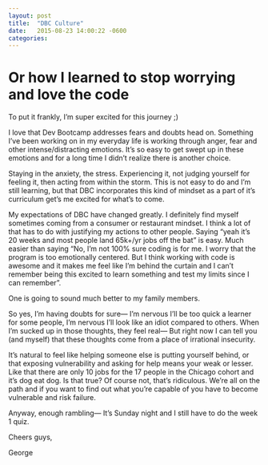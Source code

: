 ```yaml
---
layout: post
title:  "DBC Culture"
date:   2015-08-23 14:00:22 -0600
categories:
---
```


# Or how I learned to stop worrying and love the code

To put it frankly, I’m super excited for this journey ;)

I love that Dev Bootcamp addresses fears and doubts head on. Something I’ve been working on in my everyday life is working through anger, fear and other intense/distracting emotions. It’s so easy to get swept up in these emotions and for a long time I didn’t realize there is another choice.

Staying in the anxiety, the stress. Experiencing it, not judging yourself for feeling it, then acting from within the storm. This is not easy to do and I’m still learning, but that DBC incorporates this kind of mindset as a part of it’s curriculum get’s me excited for what’s to come.

My expectations of DBC have changed greatly. I definitely find myself sometimes coming from a consumer or restaurant mindset. I think a lot of that has to do with justifying my actions to other people. Saying “yeah it’s 20 weeks and most people land 65k+/yr jobs off the bat” is easy. Much easier than saying “No, I’m not 100% sure coding is for me. I worry that the program is too emotionally centered. But I think working with code is awesome and it makes me feel like I’m behind the curtain and I can’t remember being this excited to learn something and test my limits since I can remember”.

One is going to sound much better to my family members.

So yes, I’m having doubts for sure— I’m nervous I’ll be too quick a learner for some people, I’m nervous I’ll look like an idiot compared to others. When I’m sucked up in those thoughts, they feel real— But right now I can tell you (and myself) that these thoughts come from a place of irrational insecurity.

It’s natural to feel like helping someone else is putting yourself behind, or that exposing vulnerability and asking for help means your weak or lesser. Like that there are only 10 jobs for the 17 people in the Chicago cohort and it’s dog eat dog. Is that true? Of course not, that’s ridiculous. We’re all on the path and if you want to find out what you’re capable of you have to become vulnerable and risk failure.

Anyway, enough rambling— It’s Sunday night and I still have to do the week 1 quiz.

Cheers guys,

George